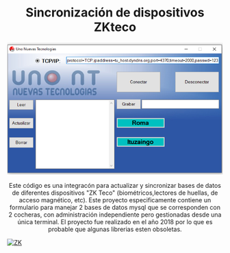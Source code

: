 <h1 align="center">Sincronización de dispositivos ZKteco</h1>

<p align="center">
  <img src="imagen1.png" alt="Captura de Pantalla">
</p>

<p align="center">
Este código es una integracón para actualizar y sincronizar bases de datos de diferentes dispositivos "ZK Teco" (biométricos,lectores de huellas, de acceso magnético, etc).
Este proyecto especificamente contiene un formulario para manejar 2 bases de datos mysql que se corresponden con 2 cocheras, con administración independiente pero gestionadas desde una única terminal.
El proyecto fue realizado en el año 2018 por lo que es probable que algunas librerias esten obsoletas.

</p>

[![ZK](https://img.youtube.com/vi/vjiv_Ugh4-o/0.jpg)](https://www.youtube.com/watch?v=vjiv_Ugh4-o)

